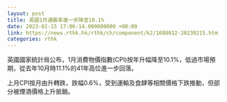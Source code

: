 ```yaml
---
layout: post
title: 英國1月通脹率進一步降至10.1%
date: 2023-02-15 17:06:14.000000000 +08:00
link: https://news.rthk.hk/rthk/ch/component/k2/1688012-20230215.htm
categories: rthk
---
```


英國國家統計局公布，1月消費物價指數(CPI)按年升幅降至10.1%，低過市場預期，從去年10月時11.1%的41年高位進一步回落。

上月CPI按月由升轉跌，跌幅0.6%，受到運輸及食肆等相關價格下跌推動，但部分被煙酒價格上升抵銷。

